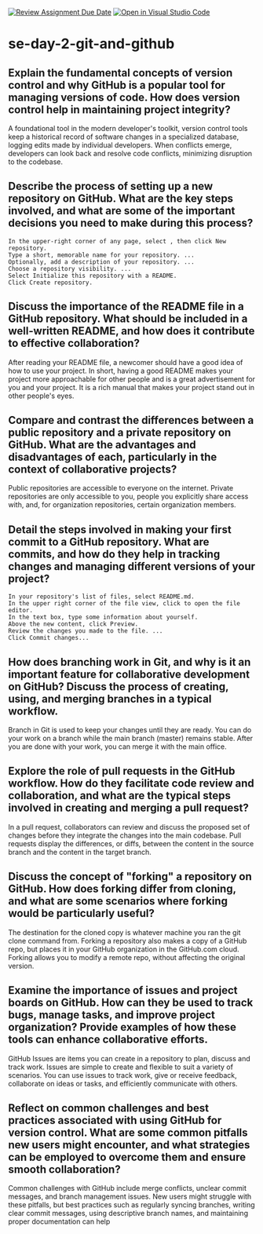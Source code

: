 [![Review Assignment Due Date](https://classroom.github.com/assets/deadline-readme-button-22041afd0340ce965d47ae6ef1cefeee28c7c493a6346c4f15d667ab976d596c.svg)](https://classroom.github.com/a/8wgCKhpZ)
[![Open in Visual Studio Code](https://classroom.github.com/assets/open-in-vscode-2e0aaae1b6195c2367325f4f02e2d04e9abb55f0b24a779b69b11b9e10269abc.svg)](https://classroom.github.com/online_ide?assignment_repo_id=15618152&assignment_repo_type=AssignmentRepo)
# se-day-2-git-and-github
## Explain the fundamental concepts of version control and why GitHub is a popular tool for managing versions of code. How does version control help in maintaining project integrity?
   A foundational tool in the modern developer's toolkit, version control tools keep a historical record of software changes in a specialized database, logging edits made by         individual developers. When conflicts emerge, developers can look back and resolve code conflicts, minimizing disruption to the codebase.

## Describe the process of setting up a new repository on GitHub. What are the key steps involved, and what are some of the important decisions you need to make during this process?
    In the upper-right corner of any page, select , then click New repository.
    Type a short, memorable name for your repository. ...
    Optionally, add a description of your repository. ...
    Choose a repository visibility. ...
    Select Initialize this repository with a README.
    Click Create repository.
## Discuss the importance of the README file in a GitHub repository. What should be included in a well-written README, and how does it contribute to effective collaboration?
   After reading your README file, a newcomer should have a good idea of how to use your project. In short, having a good README makes your project more approachable for other       people and is a great advertisement for you and your project. It is a rich manual that makes your project stand out in other people's eyes.
## Compare and contrast the differences between a public repository and a private repository on GitHub. What are the advantages and disadvantages of each, particularly in the context of collaborative projects?
   Public repositories are accessible to everyone on the internet. Private repositories are only accessible to you, people you explicitly share access with, and, for organization    repositories, certain organization members.

## Detail the steps involved in making your first commit to a GitHub repository. What are commits, and how do they help in tracking changes and managing different versions of your project?
    In your repository's list of files, select README.md.
    In the upper right corner of the file view, click to open the file editor.
    In the text box, type some information about yourself.
    Above the new content, click Preview.
    Review the changes you made to the file. ...
    Click Commit changes...

## How does branching work in Git, and why is it an important feature for collaborative development on GitHub? Discuss the process of creating, using, and merging branches in a typical workflow.
   Branch in Git is used to keep your changes until they are ready. You can do your work on a branch while the main branch (master) remains stable. After you are done with your      work, you can merge it with the main office.


## Explore the role of pull requests in the GitHub workflow. How do they facilitate code review and collaboration, and what are the typical steps involved in creating and merging a pull request?
  In a pull request, collaborators can review and discuss the proposed set of changes before they integrate the changes into the main codebase. Pull requests display the            differences, or diffs, between the content in the source branch and the content in the target branch.

## Discuss the concept of "forking" a repository on GitHub. How does forking differ from cloning, and what are some scenarios where forking would be particularly useful?
  The destination for the cloned copy is whatever machine you ran the git clone command from. Forking a repository also makes a copy of a GitHub repo, but places it in your         GitHub organization in the GitHub.com cloud. Forking allows you to modify a remote repo, without affecting the original version.

## Examine the importance of issues and project boards on GitHub. How can they be used to track bugs, manage tasks, and improve project organization? Provide examples of how these tools can enhance collaborative efforts.
  GitHub Issues are items you can create in a repository to plan, discuss and track work. Issues are simple to create and flexible to suit a variety of scenarios. You can use       issues to track work, give or receive feedback, collaborate on ideas or tasks, and efficiently communicate with others.


## Reflect on common challenges and best practices associated with using GitHub for version control. What are some common pitfalls new users might encounter, and what strategies can be employed to overcome them and ensure smooth collaboration?
  Common challenges with GitHub include merge conflicts, unclear commit messages, and branch management issues. New users might struggle with these pitfalls, but best practices     such as regularly syncing branches, writing clear commit messages, using descriptive branch names, and maintaining proper documentation can help
